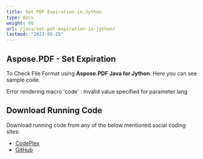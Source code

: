 ```yaml
---
title: Set PDF Expiration in Jython
type: docs
weight: 60
url: /java/set-pdf-expiration-in-jython/
lastmod: "2021-05-25"
---
```


## Aspose.PDF - Set Expiration

To Check File Format using **Aspose.PDF Java for Jython**. Here you can see sample code.

Error rendering macro 'code' : Invalid value specified for parameter lang

## Download Running Code

Download running code from any of the below mentioned social coding sites:

- [CodePlex](https://asposepdfjavajython.codeplex.com/releases)
- [GitHub](https://github.com/aspose-pdf/Aspose.PDF-for-Java/releases)
